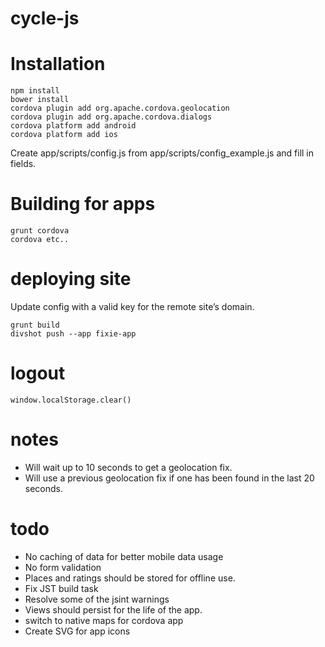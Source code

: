 cycle-js
========

# Installation

    npm install
    bower install
    cordova plugin add org.apache.cordova.geolocation
    cordova plugin add org.apache.cordova.dialogs
    cordova platform add android
    cordova platform add ios

Create app/scripts/config.js from app/scripts/config_example.js and fill in fields.

# Building for apps

    grunt cordova
    cordova etc..

# deploying site


Update config with a valid key for the remote site’s domain.

    grunt build
    divshot push --app fixie-app


# logout

    window.localStorage.clear()

# notes

* Will wait up to 10 seconds to get a geolocation fix.
* Will use a previous geolocation fix if one has been found in the last 20 seconds.

# todo

* No caching of data for better mobile data usage
* No form validation
* Places and ratings should be stored for offline use.
* Fix JST build task
* Resolve some of the jsint warnings
* Views should persist for the life of the app.
* switch to native maps for cordova app
* Create SVG for app icons